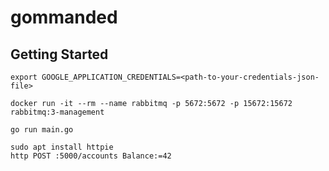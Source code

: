 # gommanded

## Getting Started
```
export GOOGLE_APPLICATION_CREDENTIALS=<path-to-your-credentials-json-file>
```

```
docker run -it --rm --name rabbitmq -p 5672:5672 -p 15672:15672 rabbitmq:3-management
```

```
go run main.go
```

```
sudo apt install httpie
http POST :5000/accounts Balance:=42
```
